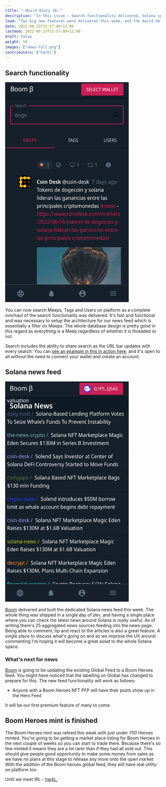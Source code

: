 ```yaml
---
title: "💥Build Diary 16💥"
description: "In this issue - Search functionality delivered, Solana specific news feeds, Boom Heroes mint complete, Market place listing coming."
lead: "Two big new features were delivered this week, and the build delivery is picking up as we head into the end of the second quarter of the year."
date: 2022-06-23T15:57:00+12:00
lastmod: 2022-06-23T15:57:00+12:00
draft: false
weight: 50
images: ["news-full.png"]
contributors: ["harkl"]
---
```


## Search functionality

<img src="search.png" alt="Boom search" width="400"/>

You can now search Meeps, Tags and Users on platform as a complete overhaul of the search functionality was delivered. It's fast and functional and was necessary to setup the architecture for our news feed which is essentially a filter on Meeps. The whole database design is pretty good in this regard as everything is a Meep regardless of whether it is threaded or not.

Search includes the ability to share search as the URL bar updates with every search. You can [see an example in this in action here](https://app.boom.army/explore?type=USERS&term=sol), and it's open to all without the need to connect your wallet and create an account.

## Solana news feed

<img src="news-feed.png" alt="Boom news" width="400"/>

[Boom](https://app.boom.army) delivered and built the dedicated Solana news feed this week. The whole thing was shipped in a single day of dev, and having a single place where you can check the latest news around Solana is really useful. As of writing there's 25 aggregated news sources feeding into the news page. Being able to comment, tip and react to the articles is also a great feature. A single place to discuss what's going on and as we improve the UX around commenting I'm hoping it will become a great asset to the whole Solana space.

### What's next for news

[Boom](https://app.boom.army) is going to be updating the existing Global Feed to a Boom Heroes feed. You might have noticed that the labelling on Global has changed to prepare for this. The new feed functionality will work as follows:

- Anyone with a Boom Heroes NFT PFP will have their posts show up in the Hero Feed

It will be our first premium feature of many to come.

## Boom Heroes mint is finished

The Boom Heroes mint was retired this week with just under 700 Heroes minted. You're going to be getting a market place listing for Boom Heroes in the next couple of weeks so you can start to trade them. Because there's so few minted it means they are a lot rarer than if they had all sold out. This should give people good opportunity to make some money from sales as we have no plans at this stage to release any more onto the open market. With the addition of the Boom heroes global feed, they will have real utility on platform too.

Until we meet IRL - [harkl_](https://app.boom.army/harkl)
